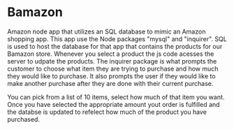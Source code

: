 # Bamazon
Amazon node app that utilizes an SQL database to mimic an Amazon shopping app.
This app use the Node packages "mysql" and  "inquirer". SQL is used to host the database for that app that contains the products for our Bamazon store. Whenever you select a product the js code acesses the server to udpate the products. The inquirer package is what prompts the customer to choose what item they are trying to purchase and how much they would like to purchase. It also prompts the user if they would like to make another purchase after they are done with their current purchase.

You can pick from a list of 10 items, select how much of that item you want. Once you have selected the appropriate amount yout order is fulfilled and the databse is updated to refelect how much of the product you have purchased.
